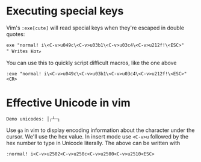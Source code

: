 # Executing special keys

Vim's `:exe[cute]` will read special keys when they're escaped in double quotes:

```vim
exe "normal! i\<C-v>u049c\<C-v>u03b1\<C-v>u03c4\<C-v>u212f!\<ESC>"
" Writes Ҝατℯ
```

You can use this to quickly script difficult macros, like the one above

```
:exe "normal! i\<C-v>u049c\<C-v>u03b1\<C-v>u03c4\<C-v>u212f!\<ESC>"<CR>
```

# Effective Unicode in vim

```
Demo unicodes: │┌┴─┐
```

Use `ga` in vim to display encoding information about the character under the
cursor. We'll use the hex value. In insert mode use `<C-v>u` followed by the hex
number to type in Unicode literally. The above can be written with

```
:normal! i<C-v>u2502<C-v>u250c<C-v>u2500<C-v>u2510<ESC>
```
